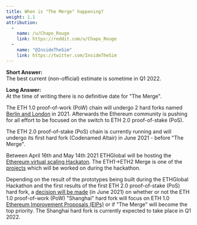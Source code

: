 ```yaml
---
title: When is "The Merge" happening?
weight: 1.1
attribution:
  -
    name: /u/Chapo_Rouge
    link: https://reddit.com/u/Chapo_Rouge
  -
    name: "@InsideTheSim"
    link: https://twitter.com/InsideTheSim
---
```

**Short Answer:**<br>
The best current (non-official) estimate is sometime in Q1 2022.

**Long Answer:**<br>
At the time of writing there is no definitive date for "The Merge".

The ETH 1.0 proof-of-work (PoW) chain will undergo 2 hard forks named [Berlin and London](https://hackmd.io/@timbeiko/acd-update-001) in 2021. Afterwards the Ethereum community is pushing for all effort to be focused on the switch to ETH 2.0 proof-of-stake (PoS).

The ETH 2.0 proof-of-stake (PoS) chain is currently running and will undergo its first hard fork (Codenamed Altair) in June 2021 - before "The Merge".

Between April 16th and May 14th 2021 ETHGlobal will be hosting the [Ethereum virtual scaling Hackaton](https://scaling.ethglobal.co). The ETH1->ETH2 Merge is one of the [projects](https://rayonism.io/) which will be worked on during the hackathon.

Depending on the result of the prototypes being built during the ETHGlobal Hackathon and the first results of the first ETH 2.0 proof-of-stake (PoS) hard fork, a [decision will be made](https://hackmd.io/@timbeiko/acd-update-001) (in June 2021) on whether or not the ETH 1.0 proof-of-work (PoW) "Shanghai" hard fork will focus on ETH 1.0 [Ethereum Improvement Proposals (EIPs)](https://eips.ethereum.org/) or if "The Merge" will become the top priority. The Shanghai hard fork is currently expected to take place in Q1 2022.

